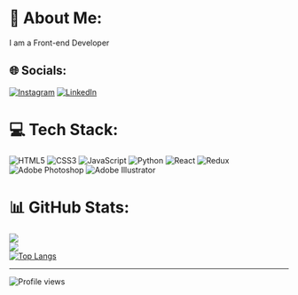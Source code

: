 # 💫 About Me:
I am a Front-end Developer


## 🌐 Socials:
[![Instagram](https://img.shields.io/badge/Instagram-%23E4405F.svg?logo=Instagram&logoColor=white)](https://instagram.com/mehdiuxas) [![LinkedIn](https://img.shields.io/badge/LinkedIn-%230077B5.svg?logo=linkedin&logoColor=white)](https://linkedin.com/in/mahdi-taheri-a06201286/) 

# 💻 Tech Stack:
![HTML5](https://img.shields.io/badge/html5-%23E34F26.svg?style=for-the-badge&logo=html5&logoColor=white) ![CSS3](https://img.shields.io/badge/css3-%231572B6.svg?style=for-the-badge&logo=css3&logoColor=white) ![JavaScript](https://img.shields.io/badge/javascript-%23323330.svg?style=for-the-badge&logo=javascript&logoColor=%23F7DF1E) ![Python](https://img.shields.io/badge/python-3670A0?style=for-the-badge&logo=python&logoColor=ffdd54) ![React](https://img.shields.io/badge/react-%2320232a.svg?style=for-the-badge&logo=react&logoColor=%2361DAFB)  ![Redux](https://img.shields.io/badge/redux-%23593d88.svg?style=for-the-badge&logo=redux&logoColor=white) ![Adobe Photoshop](https://img.shields.io/badge/adobephotoshop-%2331A8FF.svg?style=for-the-badge&logo=adobephotoshop&logoColor=white) ![Adobe Illustrator](https://img.shields.io/badge/adobeillustrator-%23FF9A00.svg?style=for-the-badge&logo=adobeillustrator&logoColor=white) 
# 📊 GitHub Stats:
![](https://github-readme-stats.vercel.app/api?username=mahdiitaheri&theme=react&hide_border=false&include_all_commits=false&count_private=false)<br/>
![](https://github-readme-streak-stats.herokuapp.com/?user=mahdiitaheri&theme=react&hide_border=false)<br/>
[![Top Langs](https://github-readme-stats.vercel.app/api/top-langs/?username=mahdiitaheri&layout=compact&theme=react)](https://github.com/anuraghazra/github-readme-stats)




---

![Profile views](https://gpvc.arturio.dev/[mahdi])

<!-- Proudly created with GPRM ( https://gprm.itsvg.in ) -->
